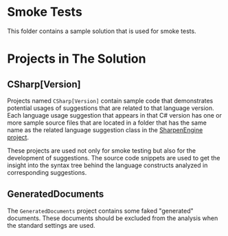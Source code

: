 # Smoke Tests
This folder contains a sample solution that is used for smoke tests.

# Projects in The Solution
## CSharp[Version]
Projects named `CSharp[Version]` contain sample code that demonstrates potential usages of suggestions that are related to that language version. Each language usage suggestion that appears in that C# version has one or more sample source files that are located in a folder that has the same name as the related language suggestion class in the [SharpenEngine project](https://github.com/ironcev/Sharpen/tree/master/src/Sharpen.Engine).

These projects are used not only for smoke testing but also for the development of suggestions. The source code snippets are used to get the insight into the syntax tree behind the language constructs analyzed in corresponding suggestions.

## GeneratedDocuments
The `GeneratedDocuments` project contains some faked "generated" documents. These documents should be excluded from the analysis when the standard settings are used.